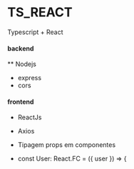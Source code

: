 # TS_REACT
Typescript + React
#### backend
** Nodejs
* express
* cors
#### frontend
* ReactJs 
* Axios

* Tipagem props em componentes
- const User: React.FC<Props> = ({ user }) => {
